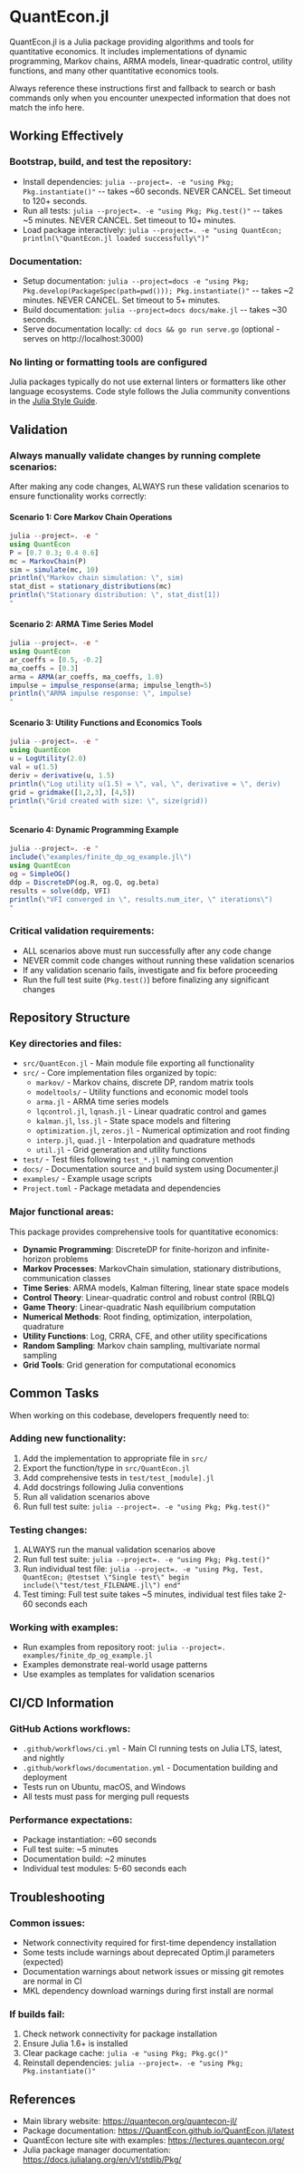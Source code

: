 # QuantEcon.jl

QuantEcon.jl is a Julia package providing algorithms and tools for quantitative economics. It includes implementations of dynamic programming, Markov chains, ARMA models, linear-quadratic control, utility functions, and many other quantitative economics tools.

Always reference these instructions first and fallback to search or bash commands only when you encounter unexpected information that does not match the info here.

## Working Effectively

### Bootstrap, build, and test the repository:
- Install dependencies: `julia --project=. -e "using Pkg; Pkg.instantiate()"` -- takes ~60 seconds. NEVER CANCEL. Set timeout to 120+ seconds.
- Run all tests: `julia --project=. -e "using Pkg; Pkg.test()"` -- takes ~5 minutes. NEVER CANCEL. Set timeout to 10+ minutes.
- Load package interactively: `julia --project=. -e "using QuantEcon; println(\"QuantEcon.jl loaded successfully\")"`

### Documentation:
- Setup documentation: `julia --project=docs -e "using Pkg; Pkg.develop(PackageSpec(path=pwd())); Pkg.instantiate()"` -- takes ~2 minutes. NEVER CANCEL. Set timeout to 5+ minutes.
- Build documentation: `julia --project=docs docs/make.jl` -- takes ~30 seconds. 
- Serve documentation locally: `cd docs && go run serve.go` (optional - serves on http://localhost:3000)

### No linting or formatting tools are configured
Julia packages typically do not use external linters or formatters like other language ecosystems. Code style follows the Julia community conventions in the [Julia Style Guide](https://docs.julialang.org/en/v1/manual/style-guide/).

## Validation

### Always manually validate changes by running complete scenarios:
After making any code changes, ALWAYS run these validation scenarios to ensure functionality works correctly:

#### Scenario 1: Core Markov Chain Operations
```julia
julia --project=. -e "
using QuantEcon
P = [0.7 0.3; 0.4 0.6]
mc = MarkovChain(P)
sim = simulate(mc, 10)
println(\"Markov chain simulation: \", sim)
stat_dist = stationary_distributions(mc)
println(\"Stationary distribution: \", stat_dist[1])
"
```

#### Scenario 2: ARMA Time Series Model
```julia
julia --project=. -e "
using QuantEcon
ar_coeffs = [0.5, -0.2]
ma_coeffs = [0.3]
arma = ARMA(ar_coeffs, ma_coeffs, 1.0)
impulse = impulse_response(arma; impulse_length=5)
println(\"ARMA impulse response: \", impulse)
"
```

#### Scenario 3: Utility Functions and Economics Tools
```julia
julia --project=. -e "
using QuantEcon
u = LogUtility(2.0)
val = u(1.5)
deriv = derivative(u, 1.5)
println(\"Log utility u(1.5) = \", val, \", derivative = \", deriv)
grid = gridmake([1,2,3], [4,5])
println(\"Grid created with size: \", size(grid))
"
```

#### Scenario 4: Dynamic Programming Example
```julia
julia --project=. -e "
include(\"examples/finite_dp_og_example.jl\")
using QuantEcon
og = SimpleOG()
ddp = DiscreteDP(og.R, og.Q, og.beta)
results = solve(ddp, VFI)
println(\"VFI converged in \", results.num_iter, \" iterations\")
"
```

### Critical validation requirements:
- ALL scenarios above must run successfully after any code change
- NEVER commit code changes without running these validation scenarios
- If any validation scenario fails, investigate and fix before proceeding
- Run the full test suite (`Pkg.test()`) before finalizing any significant changes

## Repository Structure

### Key directories and files:
- `src/QuantEcon.jl` - Main module file exporting all functionality
- `src/` - Core implementation files organized by topic:
  - `markov/` - Markov chains, discrete DP, random matrix tools
  - `modeltools/` - Utility functions and economic model tools  
  - `arma.jl` - ARMA time series models
  - `lqcontrol.jl`, `lqnash.jl` - Linear quadratic control and games
  - `kalman.jl`, `lss.jl` - State space models and filtering
  - `optimization.jl`, `zeros.jl` - Numerical optimization and root finding
  - `interp.jl`, `quad.jl` - Interpolation and quadrature methods
  - `util.jl` - Grid generation and utility functions
- `test/` - Test files following `test_*.jl` naming convention
- `docs/` - Documentation source and build system using Documenter.jl
- `examples/` - Example usage scripts
- `Project.toml` - Package metadata and dependencies

### Major functional areas:
This package provides comprehensive tools for quantitative economics:
- **Dynamic Programming**: DiscreteDP for finite-horizon and infinite-horizon problems
- **Markov Processes**: MarkovChain simulation, stationary distributions, communication classes
- **Time Series**: ARMA models, Kalman filtering, linear state space models
- **Control Theory**: Linear-quadratic control and robust control (RBLQ)
- **Game Theory**: Linear-quadratic Nash equilibrium computation
- **Numerical Methods**: Root finding, optimization, interpolation, quadrature
- **Utility Functions**: Log, CRRA, CFE, and other utility specifications
- **Random Sampling**: Markov chain sampling, multivariate normal sampling
- **Grid Tools**: Grid generation for computational economics

## Common Tasks

When working on this codebase, developers frequently need to:

### Adding new functionality:
1. Add the implementation to appropriate file in `src/`
2. Export the function/type in `src/QuantEcon.jl`
3. Add comprehensive tests in `test/test_[module].jl`
4. Add docstrings following Julia conventions
5. Run all validation scenarios above
6. Run full test suite: `julia --project=. -e "using Pkg; Pkg.test()"`

### Testing changes:
1. ALWAYS run the manual validation scenarios above
2. Run full test suite: `julia --project=. -e "using Pkg; Pkg.test()"`
3. Run individual test file: `julia --project=. -e "using Pkg, Test, QuantEcon; @testset \"Single test\" begin include(\"test/test_FILENAME.jl\") end"`
4. Test timing: Full test suite takes ~5 minutes, individual test files take 2-60 seconds each

### Working with examples:
- Run examples from repository root: `julia --project=. examples/finite_dp_og_example.jl`
- Examples demonstrate real-world usage patterns
- Use examples as templates for validation scenarios

## CI/CD Information

### GitHub Actions workflows:
- `.github/workflows/ci.yml` - Main CI running tests on Julia LTS, latest, and nightly
- `.github/workflows/documentation.yml` - Documentation building and deployment  
- Tests run on Ubuntu, macOS, and Windows
- All tests must pass for merging pull requests

### Performance expectations:
- Package instantiation: ~60 seconds
- Full test suite: ~5 minutes  
- Documentation build: ~2 minutes
- Individual test modules: 5-60 seconds each

## Troubleshooting

### Common issues:
- Network connectivity required for first-time dependency installation
- Some tests include warnings about deprecated Optim.jl parameters (expected)
- Documentation warnings about network issues or missing git remotes are normal in CI
- MKL dependency download warnings during first install are normal

### If builds fail:
1. Check network connectivity for package installation
2. Ensure Julia 1.6+ is installed  
3. Clear package cache: `julia -e "using Pkg; Pkg.gc()"`
4. Reinstall dependencies: `julia --project=. -e "using Pkg; Pkg.instantiate()"`

## References

- Main library website: https://quantecon.org/quantecon-jl/
- Package documentation: https://QuantEcon.github.io/QuantEcon.jl/latest
- QuantEcon lecture site with examples: https://lectures.quantecon.org/
- Julia package manager documentation: https://docs.julialang.org/en/v1/stdlib/Pkg/